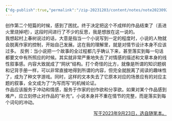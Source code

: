 ```yaml
---
{"dg-publish":true,"permalink":"/zip-20231203/content/notes/note20230921/","title":"230921|反思|关于创作小说的焦点"}
---
```



创作第二个短篇的时候，感到了困扰。终于决定把这个不成样的作品结束了（丢进火里烧掉吧），这段时间进行了不少的反思，我是想放在这一说的。  
我想起村上春树说过的话，大意是指当一个小说写到一定的程度时，小说的人物就会脱离作家的控制，开始自己发展。这在我的理解里，就是对情节设计本身不应该过多。
反例：当小说把一个故事的全过程都几乎确认下来，甚至落实到每一句话都要文中有所照应的时候。其实就非常严重地失去了对情感的描述和文章本身的线性叙事感。内容大致就成了“网状”结构。打个奇怪的比方，就像是所谓的知识题纲和记背手册一样，可以非常直接地得到所谓的内容，但完全就脱离了阅读的趣味性了，成为了种文字游戏。同时，这样的文本失去了它原本对应的场景应有的对应主题的叙事，全文成为了“为写而写“的机械论证。  
作品应该服务于冲动和情感，服务于作家的创作欲和分享欲。如果对某个作品感到难产，应立刻停止对作品的”补充“。小说本身并不重在情节的完整，而是落实到每个词句的冲动。

<p align="right"><u>写于2023年9月23日，选自随笔本。</u></p>